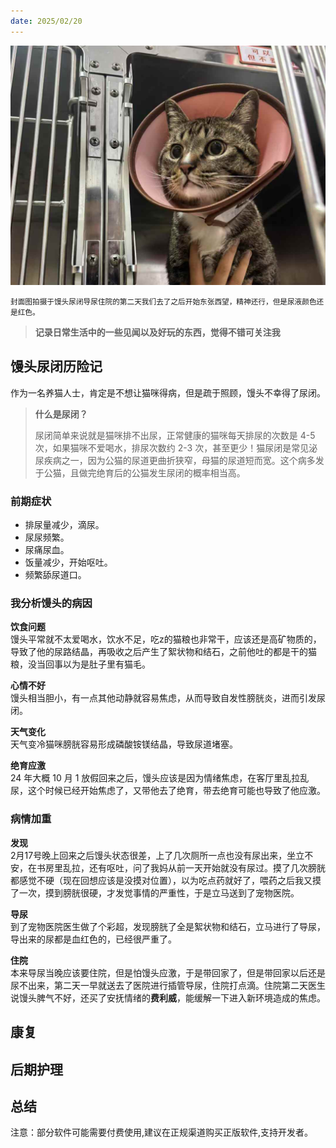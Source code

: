```yaml
---
date: 2025/02/20
---
```


<img src="https://raw.githubusercontent.com/imwyz/weekly/main/src/pricure/2.jpg" width="800" />

<small>封面图拍摄于馒头尿闭导尿住院的第二天我们去了之后开始东张西望，精神还行，但是尿液颜色还是红色。</small>

> **记录日常生活中的一些见闻以及好玩的东西，觉得不错可关注我**

## 馒头尿闭历险记

作为一名养猫人士，肯定是不想让猫咪得病，但是疏于照顾，馒头不幸得了尿闭。

> **什么是尿闭？**
>
> 尿闭简单来说就是猫咪排不出尿，正常健康的猫咪每天排尿的次数是 4-5 次，如果猫咪不爱喝水，排尿次数约 2-3 次，甚至更少！猫尿闭是常见泌尿疾病之一，因为公猫的尿道更曲折狭窄，母猫的尿道短而宽。这个病多发于公猫，且做完绝育后的公猫发生尿闭的概率相当高。

### 前期症状

- 排尿量减少，滴尿。
- 尿尿频繁。
- 尿痛尿血。
- 饭量减少，开始呕吐。
- 频繁舔尿道口。

### 我分析馒头的病因
**饮食问题**  
馒头平常就不太爱喝水，饮水不足，吃z的猫粮也非常干，应该还是高矿物质的，导致了他的尿路结晶，再吸收之后产生了絮状物和结石，之前他吐的都是干的猫粮，没当回事以为是肚子里有猫毛。

**心情不好**  
馒头相当胆小，有一点其他动静就容易焦虑，从而导致自发性膀胱炎，进而引发尿闭。

**天气变化**  
天气变冷猫咪膀胱容易形成磷酸铵镁结晶，导致尿道堵塞。

**绝育应激**  
24 年大概 10 月 1 放假回来之后，馒头应该是因为情绪焦虑，在客厅里乱拉乱尿，这个时候已经开始焦虑了，又带他去了绝育，带去绝育可能也导致了他应激。

### 病情加重  
**发现**  
2月17号晚上回来之后馒头状态很差，上了几次厕所一点也没有尿出来，坐立不安，在书房里乱拉，还有呕吐，问了我妈从前一天开始就没有尿过。摸了几次膀胱都感觉不硬（现在回想应该是没摸对位置），以为吃点药就好了，喂药之后我又摸了一次，摸到膀胱很硬，才发觉事情的严重性，于是立马送到了宠物医院。

**导尿**  
到了宠物医院医生做了个彩超，发现膀胱了全是絮状物和结石，立马进行了导尿，导出来的尿都是血红色的，已经很严重了。

**住院**  
本来导尿当晚应该要住院，但是怕馒头应激，于是带回家了，但是带回家以后还是尿不出来，第二天一早就送去了医院进行插管导尿，住院打点滴。住院第二天医生说馒头脾气不好，还买了安抚情绪的**费利威**，能缓解一下进入新环境造成的焦虑。

## 康复

## 后期护理

## 总结

注意：部分软件可能需要付费使用,建议在正规渠道购买正版软件,支持开发者。